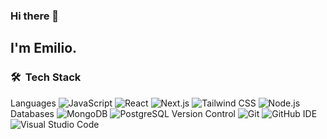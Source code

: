 ### Hi there 👋

## I'm Emilio.

### 🛠 &nbsp;Tech Stack

Languages
  ![JavaScript](https://img.shields.io/badge/-JavaScript-333333?style=flat&logo=javascript)
  ![React](https://img.shields.io/badge/-React-333333?style=flat&logo=react)
  ![Next.js](https://img.shields.io/badge/-Next.js-333333?style=flat&logo=next.js)
  ![Tailwind CSS](https://img.shields.io/badge/-Tailwind%20CSS-333333?style=flat&logo=tailwindcss&logoColor=07b0ce)
  ![Node.js](https://img.shields.io/badge/-Node.js-333333?style=flat&logo=node.js)
Databases
  ![MongoDB](https://img.shields.io/badge/-MongoDB-333333?style=flat&logo=mongodb)
  ![PostgreSQL](https://img.shields.io/badge/-PostgreSQL-333333?style=flat&logo=postgresql&logoColor=3c7aaa)
Version Control
  ![Git](https://img.shields.io/badge/-Git-333333?style=flat&logo=git)
  ![GitHub](https://img.shields.io/badge/-GitHub-333333?style=flat&logo=github)
IDE
  ![Visual Studio Code](https://img.shields.io/badge/-Visual%20Studio%20Code-333333?style=flat&logo=visual-studio-code&logoColor=007ACC)

